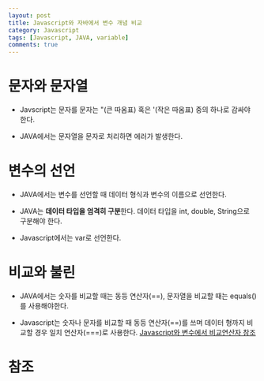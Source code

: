 ```yaml
---
layout: post
title: Javascript와 자바에서 변수 개념 비교
category: Javascript
tags: [Javascript, JAVA, variable]
comments: true
---
```


# 문자와 문자열

- Javscript는 문자를 문자는 "(큰 따옴표) 혹은 '(작은 따옴표) 중의 하나로 감싸야 한다.

- JAVA에서는 문자열을 문자로 처리하면 에러가 발생한다.

# 변수의 선언

- JAVA에서는 변수를 선언할 때 데이터 형식과 변수의 이름으로 선언한다.

- JAVA는 **데이터 타입을 엄격히 구분**한다. 데이터 타입을 int, double, String으로 구분해야 한다.

- Javascript에서는 var로 선언한다.

# 비교와 불린

- JAVA에서는 숫자를 비교할 때는 동등 연산자(==), 문자열을 비교할 때는 equals()를 사용해야한다.

- Javascript는 숫자나 문자를 비교할 때 동등 연산자(==)를 쓰며 데이터 형까지 비교할 경우 일치 연산자(===)로 사용한다.
[Javascript와 변수에서 비교연산자 참조]()



# 참조
